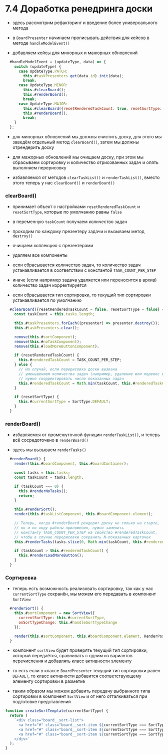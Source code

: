 # 7.4 Доработка ренедринга доски

- здесь рассмотрим рефакторинг и введение более универсального метода

- в `BoardPresenter` начинаем прописывать действия для кейсов в методе `handleModelEvent()`

- добавляем кейсы для минорных и мажорных обновлений

```js
  #handleModelEvent = (updateType, data) => {
    switch (updateType) {
      case UpdateType.PATCH:
        this.#taskPresenters.get(data.id).init(data);
        break;
      case UpdateType.MINOR:
        this.#clearBoard();
        this.#renderBoard();
        break;
      case UpdateType.MAJOR:
        this.#clearBoard({resetRenderedTaskCount: true, resetSortType: true});
        this.#renderBoard();
        break;
    }
  };
```

- для минорных обновлений мы должны очистить доску, для этого мы заведём отдельный метод `clearBoard()`, затем мы должны отрендерить доску

- для мажорных обновлений мы очищаем доску, при этом мы сбрасываем сортировку и количество отрисованных задач и опять выполняем перерисовку

- избавляемся от методов `clearTaskList()` и `renderTaskList()`, вместо этого теперь у нас `clearBoard()` и `renderBoard()`

### clearBoard()

- принимает объект с настройками `resetRenderedTaskCount` и `resetSortType`, которые по умолчанию равны `false`

- в переменную `taskCount` получаем количество задач
- проходим по каждому презентеру задачи и вызываем метод `destroy()`
- очищаем коллекцию с презентерами
- удаляем все компоненты
- если сбрасывается количество задач, то количество задач устанавливается в соответствии с константой `TASK_COUNT_PER_STEP`
- иначе (если например задача удаляется или переносится в архив) количество задач корректируется
- если сбрасывается тип сортировки, то текущий тип сортировки устанавливается по умолчанию

```js
  #clearBoard({resetRenderedTaskCount = false, resetSortType = false} = {}) {
    const taskCount = this.tasks.length;

    this.#taskPresenters.forEach((presenter) => presenter.destroy());
    this.#taskPresenters.clear();

    remove(this.#sortComponent);
    remove(this.#noTaskComponent);
    remove(this.#loadMoreButtonComponent);

    if (resetRenderedTaskCount) {
      this.#renderedTaskCount = TASK_COUNT_PER_STEP;
    } else {
      // На случай, если перерисовка доски вызвана
      // уменьшением количества задач (например, удаление или перенос в архив)
      // нужно скорректировать число показанных задач
      this.#renderedTaskCount = Math.min(taskCount, this.#renderedTaskCount);
    }

    if (resetSortType) {
      this.#currentSortType = SortType.DEFAULT;
    }
  }
```

### renderBoard()

- избавляемся от промежуточной функции `renderTaskList()`, и теперь всё сосредоточено в `renderBoard()`

- здесь мы вызываем `renderTasks()`

```js
  #renderBoard() {
    render(this.#boardComponent, this.#boardContainer);

    const tasks = this.tasks;
    const taskCount = tasks.length;

    if (taskCount === 0) {
      this.#renderNoTasks();
      return;
    }

    this.#renderSort();
    render(this.#taskListComponent, this.#boardComponent.element);

    // Теперь, когда #renderBoard рендерит доску не только на старте,
    // но и по ходу работы приложения, нужно заменить
    // константу TASK_COUNT_PER_STEP на свойство #renderedTaskCount,
    // чтобы в случае перерисовки сохранить N-показанных карточек
    this.#renderTasks(tasks.slice(0, Math.min(taskCount, this.#renderedTaskCount)));

    if (taskCount > this.#renderedTaskCount) {
      this.#renderLoadMoreButton();
    }
  }
```

### Сортировка

- теперь есть возможность реализовать сортировку, так как у нас `currentSortType` сохранён, мы можем его передавать в компонент `SortView` 

```js
  #renderSort() {
    this.#sortComponent = new SortView({
      currentSortType: this.#currentSortType,
      onSortTypeChange: this.#handleSortTypeChange
    });

    render(this.#sortComponent, this.#boardComponent.element, RenderPosition.AFTERBEGIN);
  }
```

- компонент `sortView` будет проверять текущий тип сортировки, который передаётся, сравнивать с одним из вариантов перечисления и добавлять класс активности элементу

- то есть если в классе `BoardPresenter` текущий тип сортировки равен `DEFAULT`, то класс активности добавится соответствующему элементу сортировки в разметке

- таким образом мы можем добавить передачу выбранного типа сортировки в компонент `SortView` и от него отталкиваться при подготовке представлений

```js
function createSortTemplate(currentSortType) {
  return (
    `<div class="board__sort-list">
      <a href="#" class="board__sort-item ${currentSortType === SortType.DEFAULT ? 'board__sort-item--active' : ''}" data-sort-type="${SortType.DEFAULT}">SORT BY DEFAULT</a>
      <a href="#" class="board__sort-item ${currentSortType === SortType.DATE_UP ? 'board__sort-item--active' : ''}" data-sort-type="${SortType.DATE_UP}">SORT BY DATE up</a>
      <a href="#" class="board__sort-item ${currentSortType === SortType.DATE_DOWN ? 'board__sort-item--active' : ''}" data-sort-type="${SortType.DATE_DOWN}">SORT BY DATE down</a>
    </div>`
  );
}
```